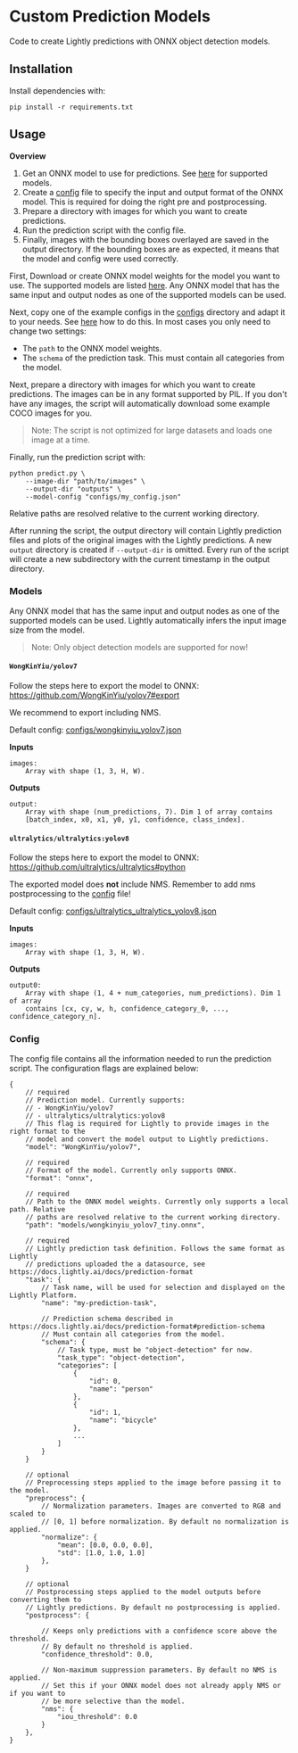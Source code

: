 # Custom Prediction Models

Code to create Lightly predictions with ONNX object detection models.


## Installation
Install dependencies with:
```
pip install -r requirements.txt
```


## Usage

**Overview**

1. Get an ONNX model to use for predictions. See [here](#models) for supported models.
2. Create a [config](#config) file to specify the input and output format of the ONNX
    model. This is required for doing the right pre and postprocessing.
3. Prepare a directory with images for which you want to create predictions.
4. Run the prediction script with the config file.
5. Finally, images with the bounding boxes overlayed are saved in the output directory.
    If the bounding boxes are as expected, it means that the model and config were used
    correctly.

First, Download or create ONNX model weights for the model you want to use. The
supported models are listed [here](#models). Any ONNX model that has the same input and
output nodes as one of the supported models can be used.

Next, copy one of the example configs in the [configs](configs) directory and adapt it
to your needs. See [here](#config) how to do this. In most cases you only need to change
two settings:
* The `path` to the ONNX model weights.
* The `schema` of the prediction task. This must contain all categories from the model.

Next, prepare a directory with images for which you want to create predictions. The
images can be in any format supported by PIL. If you don't have any images, the script
will automatically download some example COCO images for you.
> Note: The script is not optimized for large datasets and loads one image at a time.

Finally, run the prediction script with:
```
python predict.py \
    --image-dir "path/to/images" \
    --output-dir "outputs" \
    --model-config "configs/my_config.json"
```

Relative paths are resolved relative to the current working directory.

After running the script, the output directory will contain Lightly prediction files and
plots of the original images with the Lightly predictions. A new `output` directory is
created if `--output-dir` is omitted. Every run of the script will create a new
subdirectory with the current timestamp in the output directory.


### Models

Any ONNX model that has the same input and output nodes as one of the supported models
can be used. Lightly automatically infers the input image size from the model.

> Note: Only object detection models are supported for now!

#### `WongKinYiu/yolov7`

Follow the steps here to export the model to ONNX: https://github.com/WongKinYiu/yolov7#export

We recommend to export including NMS.

Default config: [configs/wongkinyiu_yolov7.json](configs/wongkinyiu_yolov7.json)


**Inputs**
```
images:
    Array with shape (1, 3, H, W).
```

**Outputs**
```
output:
    Array with shape (num_predictions, 7). Dim 1 of array contains
    [batch_index, x0, x1, y0, y1, confidence, class_index].
```

#### `ultralytics/ultralytics:yolov8`

Follow the steps here to export the model to ONNX: https://github.com/ultralytics/ultralytics#python

The exported model does **not** include NMS. Remember to add nms postprocessing to the
[config](#config) file!

Default config: [configs/ultralytics_ultralytics_yolov8.json](configs/ultralytics_ultralytics_yolov8.json)

**Inputs**
```
images:
    Array with shape (1, 3, H, W).
```
**Outputs**
```
output0:
    Array with shape (1, 4 + num_categories, num_predictions). Dim 1 of array
    contains [cx, cy, w, h, confidence_category_0, ..., confidence_category_n].
```


### Config

The config file contains all the information needed to run the prediction script. The
configuration flags are explained below:
```json5
{
    // required
    // Prediction model. Currently supports:
    // - WongKinYiu/yolov7
    // - ultralytics/ultralytics:yolov8
    // This flag is required for Lightly to provide images in the right format to the
    // model and convert the model output to Lightly predictions.
    "model": "WongKinYiu/yolov7",

    // required
    // Format of the model. Currently only supports ONNX.
    "format": "onnx",

    // required
    // Path to the ONNX model weights. Currently only supports a local path. Relative 
    // paths are resolved relative to the current working directory.
    "path": "models/wongkinyiu_yolov7_tiny.onnx",

    // required
    // Lightly prediction task definition. Follows the same format as Lightly
    // predictions uploaded the a datasource, see https://docs.lightly.ai/docs/prediction-format
    "task": {
        // Task name, will be used for selection and displayed on the Lightly Platform.
        "name": "my-prediction-task",

        // Prediction schema described in https://docs.lightly.ai/docs/prediction-format#prediction-schema
        // Must contain all categories from the model.
        "schema": {
            // Task type, must be "object-detection" for now.
            "task_type": "object-detection",
            "categories": [
                {
                    "id": 0,
                    "name": "person"
                },
                {
                    "id": 1,
                    "name": "bicycle"
                },
                ...
            ]
        }
    }

    // optional
    // Preprocessing steps applied to the image before passing it to the model.
    "preprocess": {
        // Normalization parameters. Images are converted to RGB and scaled to
        // [0, 1] before normalization. By default no normalization is applied.
        "normalize": {
            "mean": [0.0, 0.0, 0.0],
            "std": [1.0, 1.0, 1.0]
        },
    }

    // optional
    // Postprocessing steps applied to the model outputs before converting them to
    // Lightly predictions. By default no postprocessing is applied.
    "postprocess": {

        // Keeps only predictions with a confidence score above the threshold.
        // By default no threshold is applied.
        "confidence_threshold": 0.0,

        // Non-maximum suppression parameters. By default no NMS is applied.
        // Set this if your ONNX model does not already apply NMS or if you want to
        // be more selective than the model.
        "nms": {
            "iou_threshold": 0.0
        }
    },
}
```